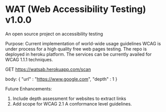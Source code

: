 # WAT (Web Accessibility Testing) v1.0.0
An open source project on accessibility testing

Purpose: Current implementation of world-wide usage guidelines WCAG is under process for a high quality free web pages testing.
The repo is deployed in heroku platform. The services can be currently availed for WCAG 1.1.1 techniques.

GET https://watsab.herokuapp.com/scan

body:
{
  "url" : "https://www.google.com",
  "depth" : 1
}

Future Enhancements:
1. Include depth assessment for websites to extract links
2. Add scope for WCAG 2.1 A conformance level guidelines.


